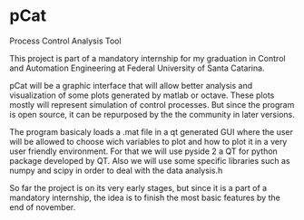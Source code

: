 # pCat
Process Control Analysis Tool

This project is part of a mandatory internship for my graduation in Control and Automation Engineering at Federal University of Santa Catarina.

pCat will be a graphic interface that will allow better analysis and visualization of some plots generated by matlab or octave. These plots mostly will represent simulation of control processes. But since the program is open source, it can be repurposed by the the community in later versions.

The program basicaly loads a .mat file in a qt generated GUI where the user will be allowed to choose wich variables to plot and how to plot it in a very user friendly environment. For that we will use pyside 2 a QT for python package developed by QT. Also we will use some specific libraries such as numpy and  scipy in order to deal with the data analysis.h

So far the project is on its very early stages, but since it is a part of a mandatory internship, the idea is to finish the most basic features  by the end of november.






